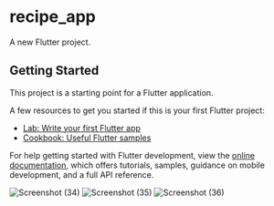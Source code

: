 # recipe_app

A new Flutter project.

## Getting Started

This project is a starting point for a Flutter application.

A few resources to get you started if this is your first Flutter project:

- [Lab: Write your first Flutter app](https://docs.flutter.dev/get-started/codelab)
- [Cookbook: Useful Flutter samples](https://docs.flutter.dev/cookbook)

For help getting started with Flutter development, view the
[online documentation](https://docs.flutter.dev/), which offers tutorials,
samples, guidance on mobile development, and a full API reference.


![Screenshot (34)](https://github.com/user-attachments/assets/d993c41c-f7f4-466a-ad7d-3eebd2e5c806)
![Screenshot (35)](https://github.com/user-attachments/assets/bf06bc2d-77ef-4424-aa67-41987dd11e12)
![Screenshot (36)](https://github.com/user-attachments/assets/1849c7ad-85eb-42b2-850a-6a9205ff4bb5)
